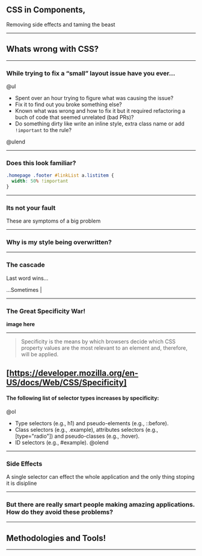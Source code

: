 ## CSS in Components,
Removing side effects and taming the beast

---

## Whats wrong with CSS?

---
### While trying to fix a “small” layout issue have you ever...


@ul

- Spent over an hour trying to figure what was causing the issue?
- Fix it to find out you broke something else?
- Known what was wrong and how to fix it but it required refactoring a buch of code that seemed unrelated (bad PRs)?
- Do something dirty like write an inline style, extra class name or add `!important` to the rule?

@ulend

---

### Does this look familiar?
```css
.homepage .footer #linkList a.listitem {
  width: 50% !important
}
```

---

### Its not your fault
These are symptoms of a big problem

---

### Why is my style being overwritten?

---

### The cascade
Last word wins...

...Sometimes |

---

### The Great Specificity War!
__image here__

---

> Specificity is the means by which browsers decide which CSS property values are the most relevant to an element and, therefore, will be applied.

[https://developer.mozilla.org/en-US/docs/Web/CSS/Specificity]
---

#### The following list of selector types increases by specificity:
@ol
- Type selectors (e.g., h1) and pseudo-elements (e.g., ::before).
- Class selectors (e.g., .example), attributes selectors (e.g., [type="radio"]) and pseudo-classes (e.g., :hover).
- ID selectors (e.g., #example).
@olend
--- 

### Side Effects
A single selector can effect the whole application and the only thing stoping it is disipline

---

### But there are really smart people making amazing applications. How do they avoid these problems?

---

## Methodologies and Tools!

--- 